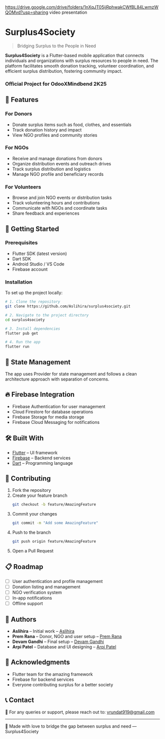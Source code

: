 https://drive.google.com/drive/folders/1nXqJT05ijRphwakCWfBL84LwmzWQOMvd?usp=sharing video presentation

# Surplus4Society

> Bridging Surplus to the People in Need

**Surplus4Society** is a Flutter-based mobile application that connects individuals and organizations with surplus resources to people in need. The platform facilitates smooth donation tracking, volunteer coordination, and efficient surplus distribution, fostering community impact.
 
###  Official Project for OdooXMindbend 2K25

## 🌟 Features

### For Donors
- Donate surplus items such as food, clothes, and essentials
- Track donation history and impact
- View NGO profiles and community stories

### For NGOs
- Receive and manage donations from donors
- Organize distribution events and outreach drives
- Track surplus distribution and logistics
- Manage NGO profile and beneficiary records

### For Volunteers
- Browse and join NGO events or distribution tasks
- Track volunteering hours and contributions
- Communicate with NGOs and coordinate tasks
- Share feedback and experiences

## 🚀 Getting Started

### Prerequisites
- Flutter SDK (latest version)
- Dart SDK
- Android Studio / VS Code
- Firebase account

### Installation

To set up the project locally:

```bash
# 1. Clone the repository
git clone https://github.com/Aslihira/surplus4society.git

# 2. Navigate to the project directory
cd surplus4society

# 3. Install dependencies
flutter pub get

# 4. Run the app
flutter run
```

## 🔄 State Management

The app uses Provider for state management and follows a clean architecture approach with separation of concerns.

## 🔥 Firebase Integration

- Firebase Authentication for user management
- Cloud Firestore for database operations
- Firebase Storage for media storage
- Firebase Cloud Messaging for notifications

## 🛠️ Built With

- [Flutter](https://flutter.dev/) – UI framework
- [Firebase](https://firebase.google.com/) – Backend services
- [Dart](https://dart.dev/) – Programming language

## 🤝 Contributing

1. Fork the repository
2. Create your feature branch
   ```bash
   git checkout -b feature/AmazingFeature
   ```
3. Commit your changes
   ```bash
   git commit -m "Add some AmazingFeature"
   ```
4. Push to the branch
   ```bash
   git push origin feature/AmazingFeature
   ```
5. Open a Pull Request

## 📋 Roadmap

- [ ] User authentication and profile management
- [ ] Donation listing and management
- [ ] NGO verification system
- [ ] In-app notifications
- [ ] Offline support

## 👥 Authors

- **Aslihira** – Initial work – [Aslihira](https://github.com/Aslihira)
- **Prem Rana** – Donor, NGO and user setup – [Prem Rana](https://github.com/premrana)
- **Devam Gandhi** – Final setup – [Devam Gandhi](https://github.com/devamgandhi)
- **Arpi Patel** – Database and UI designing – [Arpi Patel](https://github.com/arpipatel)

## 🙏 Acknowledgments

- Flutter team for the amazing framework
- Firebase for backend services
- Everyone contributing surplus for a better society

## 📞 Contact

📧 For any queries or support, please reach out to: vrundat919@gmail.com

---

🧡 Made with love to bridge the gap between surplus and need — Surplus4Society

